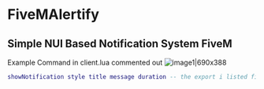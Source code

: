 # FiveMAlertify
## Simple NUI Based Notification System FiveM 

Example Command in client.lua commented out
![image1|690x388](https://cdn.discordapp.com/attachments/1105624394723766282/1107578808812441670/image.png)
```lua
showNotification style title message duration -- the export i listed first then listed every other arg needed to use this :) client sided export only maybe in a bit i will add server side export
```
